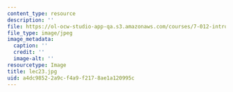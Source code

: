 ```yaml
---
content_type: resource
description: ''
file: https://ol-ocw-studio-app-qa.s3.amazonaws.com/courses/7-012-introduction-to-biology-fall-2004/a4dc98522a9cf4a9f2178ae1a120995c_lec23.jpg
file_type: image/jpeg
image_metadata:
  caption: ''
  credit: ''
  image-alt: ''
resourcetype: Image
title: lec23.jpg
uid: a4dc9852-2a9c-f4a9-f217-8ae1a120995c
---
```

